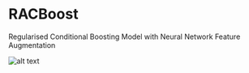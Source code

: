 # RACBoost 
Regularised Conditional Boosting Model with Neural Network Feature Augmentation

![alt text](https://github.com/ivanyhto/RACBoost/blob/[branch]/image.jpg?raw=true)
